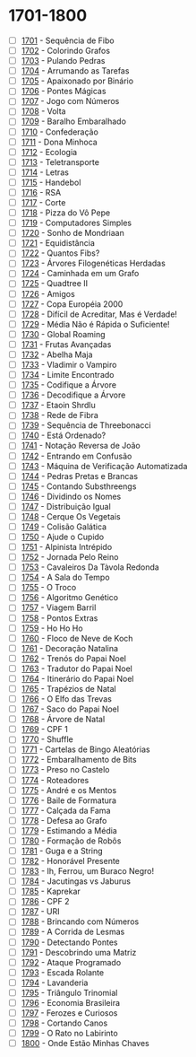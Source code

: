 # 1701-1800

  - [ ] [1701](https://www.urionlinejudge.com.br/judge/pt/problems/view/1701) - Sequência de Fibo
  - [ ] [1702](https://www.urionlinejudge.com.br/judge/pt/problems/view/1702) - Colorindo Grafos
  - [ ] [1703](https://www.urionlinejudge.com.br/judge/pt/problems/view/1703) - Pulando Pedras
  - [ ] [1704](https://www.urionlinejudge.com.br/judge/pt/problems/view/1704) - Arrumando as Tarefas
  - [ ] [1705](https://www.urionlinejudge.com.br/judge/pt/problems/view/1705) - Apaixonado por Binário
  - [ ] [1706](https://www.urionlinejudge.com.br/judge/pt/problems/view/1706) - Pontes Mágicas
  - [ ] [1707](https://www.urionlinejudge.com.br/judge/pt/problems/view/1707) - Jogo com Números
  - [ ] [1708](https://www.urionlinejudge.com.br/judge/pt/problems/view/1708) - Volta
  - [ ] [1709](https://www.urionlinejudge.com.br/judge/pt/problems/view/1709) - Baralho Embaralhado
  - [ ] [1710](https://www.urionlinejudge.com.br/judge/pt/problems/view/1710) - Confederação
  - [ ] [1711](https://www.urionlinejudge.com.br/judge/pt/problems/view/1711) - Dona Minhoca
  - [ ] [1712](https://www.urionlinejudge.com.br/judge/pt/problems/view/1712) - Ecologia
  - [ ] [1713](https://www.urionlinejudge.com.br/judge/pt/problems/view/1713) - Teletransporte
  - [ ] [1714](https://www.urionlinejudge.com.br/judge/pt/problems/view/1714) - Letras
  - [ ] [1715](https://www.urionlinejudge.com.br/judge/pt/problems/view/1715) - Handebol
  - [ ] [1716](https://www.urionlinejudge.com.br/judge/pt/problems/view/1716) - RSA
  - [ ] [1717](https://www.urionlinejudge.com.br/judge/pt/problems/view/1717) - Corte
  - [ ] [1718](https://www.urionlinejudge.com.br/judge/pt/problems/view/1718) - Pizza do Vô Pepe
  - [ ] [1719](https://www.urionlinejudge.com.br/judge/pt/problems/view/1719) - Computadores Simples
  - [ ] [1720](https://www.urionlinejudge.com.br/judge/pt/problems/view/1720) - Sonho de Mondriaan
  - [ ] [1721](https://www.urionlinejudge.com.br/judge/pt/problems/view/1721) - Equidistância
  - [ ] [1722](https://www.urionlinejudge.com.br/judge/pt/problems/view/1722) - Quantos Fibs?
  - [ ] [1723](https://www.urionlinejudge.com.br/judge/pt/problems/view/1723) - Árvores Filogenéticas Herdadas
  - [ ] [1724](https://www.urionlinejudge.com.br/judge/pt/problems/view/1724) - Caminhada em um Grafo
  - [ ] [1725](https://www.urionlinejudge.com.br/judge/pt/problems/view/1725) - Quadtree II
  - [ ] [1726](https://www.urionlinejudge.com.br/judge/pt/problems/view/1726) - Amigos
  - [ ] [1727](https://www.urionlinejudge.com.br/judge/pt/problems/view/1727) - Copa Européia 2000
  - [ ] [1728](https://www.urionlinejudge.com.br/judge/pt/problems/view/1728) - Difícil de Acreditar, Mas é Verdade!
  - [ ] [1729](https://www.urionlinejudge.com.br/judge/pt/problems/view/1729) - Média Não é Rápida o Suficiente!
  - [ ] [1730](https://www.urionlinejudge.com.br/judge/pt/problems/view/1730) - Global Roaming
  - [ ] [1731](https://www.urionlinejudge.com.br/judge/pt/problems/view/1731) - Frutas Avançadas
  - [ ] [1732](https://www.urionlinejudge.com.br/judge/pt/problems/view/1732) - Abelha Maja
  - [ ] [1733](https://www.urionlinejudge.com.br/judge/pt/problems/view/1733) - Vladimir o Vampiro
  - [ ] [1734](https://www.urionlinejudge.com.br/judge/pt/problems/view/1734) - Limite Encontrado
  - [ ] [1735](https://www.urionlinejudge.com.br/judge/pt/problems/view/1735) - Codifique a Árvore
  - [ ] [1736](https://www.urionlinejudge.com.br/judge/pt/problems/view/1736) - Decodifique a Árvore
  - [ ] [1737](https://www.urionlinejudge.com.br/judge/pt/problems/view/1737) - Etaoin Shrdlu
  - [ ] [1738](https://www.urionlinejudge.com.br/judge/pt/problems/view/1738) - Rede de Fibra
  - [ ] [1739](https://www.urionlinejudge.com.br/judge/pt/problems/view/1739) - Sequência de Threebonacci
  - [ ] [1740](https://www.urionlinejudge.com.br/judge/pt/problems/view/1740) - Está Ordenado?
  - [ ] [1741](https://www.urionlinejudge.com.br/judge/pt/problems/view/1741) - Notação Reversa de João
  - [ ] [1742](https://www.urionlinejudge.com.br/judge/pt/problems/view/1742) - Entrando em Confusão
  - [ ] [1743](https://www.urionlinejudge.com.br/judge/pt/problems/view/1743) - Máquina de Verificação Automatizada
  - [ ] [1744](https://www.urionlinejudge.com.br/judge/pt/problems/view/1744) - Pedras Pretas e Brancas
  - [ ] [1745](https://www.urionlinejudge.com.br/judge/pt/problems/view/1745) - Contando Substhreengs
  - [ ] [1746](https://www.urionlinejudge.com.br/judge/pt/problems/view/1746) - Dividindo os Nomes
  - [ ] [1747](https://www.urionlinejudge.com.br/judge/pt/problems/view/1747) - Distribuição Igual
  - [ ] [1748](https://www.urionlinejudge.com.br/judge/pt/problems/view/1748) - Cerque Os Vegetais
  - [ ] [1749](https://www.urionlinejudge.com.br/judge/pt/problems/view/1749) - Colisão Galática
  - [ ] [1750](https://www.urionlinejudge.com.br/judge/pt/problems/view/1750) - Ajude o Cupido
  - [ ] [1751](https://www.urionlinejudge.com.br/judge/pt/problems/view/1751) - Alpinista Intrépido
  - [ ] [1752](https://www.urionlinejudge.com.br/judge/pt/problems/view/1752) - Jornada Pelo Reino
  - [ ] [1753](https://www.urionlinejudge.com.br/judge/pt/problems/view/1753) - Cavaleiros Da Tàvola Redonda
  - [ ] [1754](https://www.urionlinejudge.com.br/judge/pt/problems/view/1754) - A Sala do Tempo
  - [ ] [1755](https://www.urionlinejudge.com.br/judge/pt/problems/view/1755) - O Troco
  - [ ] [1756](https://www.urionlinejudge.com.br/judge/pt/problems/view/1756) - Algoritmo Genético
  - [ ] [1757](https://www.urionlinejudge.com.br/judge/pt/problems/view/1757) - Viagem Barril
  - [ ] [1758](https://www.urionlinejudge.com.br/judge/pt/problems/view/1758) - Pontos Extras
  - [ ] [1759](https://www.urionlinejudge.com.br/judge/pt/problems/view/1759) - Ho Ho Ho
  - [ ] [1760](https://www.urionlinejudge.com.br/judge/pt/problems/view/1760) - Floco de Neve de Koch
  - [ ] [1761](https://www.urionlinejudge.com.br/judge/pt/problems/view/1761) - Decoração Natalina
  - [ ] [1762](https://www.urionlinejudge.com.br/judge/pt/problems/view/1762) - Trenós do Papai Noel
  - [ ] [1763](https://www.urionlinejudge.com.br/judge/pt/problems/view/1763) - Tradutor do Papai Noel
  - [ ] [1764](https://www.urionlinejudge.com.br/judge/pt/problems/view/1764) - Itinerário do Papai Noel
  - [ ] [1765](https://www.urionlinejudge.com.br/judge/pt/problems/view/1765) - Trapézios de Natal
  - [ ] [1766](https://www.urionlinejudge.com.br/judge/pt/problems/view/1766) - O Elfo das Trevas
  - [ ] [1767](https://www.urionlinejudge.com.br/judge/pt/problems/view/1767) - Saco do Papai Noel
  - [ ] [1768](https://www.urionlinejudge.com.br/judge/pt/problems/view/1768) - Árvore de Natal
  - [ ] [1769](https://www.urionlinejudge.com.br/judge/pt/problems/view/1769) - CPF 1
  - [ ] [1770](https://www.urionlinejudge.com.br/judge/pt/problems/view/1770) - Shuffle
  - [ ] [1771](https://www.urionlinejudge.com.br/judge/pt/problems/view/1771) - Cartelas de Bingo Aleatórias
  - [ ] [1772](https://www.urionlinejudge.com.br/judge/pt/problems/view/1772) - Embaralhamento de Bits
  - [ ] [1773](https://www.urionlinejudge.com.br/judge/pt/problems/view/1773) - Preso no Castelo
  - [ ] [1774](https://www.urionlinejudge.com.br/judge/pt/problems/view/1774) - Roteadores
  - [ ] [1775](https://www.urionlinejudge.com.br/judge/pt/problems/view/1775) - André e os Mentos
  - [ ] [1776](https://www.urionlinejudge.com.br/judge/pt/problems/view/1776) - Baile de Formatura
  - [ ] [1777](https://www.urionlinejudge.com.br/judge/pt/problems/view/1777) - Calçada da Fama
  - [ ] [1778](https://www.urionlinejudge.com.br/judge/pt/problems/view/1778) - Defesa ao Grafo
  - [ ] [1779](https://www.urionlinejudge.com.br/judge/pt/problems/view/1779) - Estimando a Média
  - [ ] [1780](https://www.urionlinejudge.com.br/judge/pt/problems/view/1780) - Formação de Robôs
  - [ ] [1781](https://www.urionlinejudge.com.br/judge/pt/problems/view/1781) - Guga e a String
  - [ ] [1782](https://www.urionlinejudge.com.br/judge/pt/problems/view/1782) - Honorável Presente
  - [ ] [1783](https://www.urionlinejudge.com.br/judge/pt/problems/view/1783) - Ih, Ferrou, um Buraco Negro!
  - [ ] [1784](https://www.urionlinejudge.com.br/judge/pt/problems/view/1784) - Jacutingas vs Jaburus
  - [ ] [1785](https://www.urionlinejudge.com.br/judge/pt/problems/view/1785) - Kaprekar
  - [ ] [1786](https://www.urionlinejudge.com.br/judge/pt/problems/view/1786) - CPF 2
  - [ ] [1787](https://www.urionlinejudge.com.br/judge/pt/problems/view/1787) - URI
  - [ ] [1788](https://www.urionlinejudge.com.br/judge/pt/problems/view/1788) - Brincando com Números
  - [ ] [1789](https://www.urionlinejudge.com.br/judge/pt/problems/view/1789) - A Corrida de Lesmas
  - [ ] [1790](https://www.urionlinejudge.com.br/judge/pt/problems/view/1790) - Detectando Pontes
  - [ ] [1791](https://www.urionlinejudge.com.br/judge/pt/problems/view/1791) - Descobrindo uma Matriz
  - [ ] [1792](https://www.urionlinejudge.com.br/judge/pt/problems/view/1792) - Ataque Programado
  - [ ] [1793](https://www.urionlinejudge.com.br/judge/pt/problems/view/1793) - Escada Rolante
  - [ ] [1794](https://www.urionlinejudge.com.br/judge/pt/problems/view/1794) - Lavanderia
  - [ ] [1795](https://www.urionlinejudge.com.br/judge/pt/problems/view/1795) - Triângulo Trinomial
  - [ ] [1796](https://www.urionlinejudge.com.br/judge/pt/problems/view/1796) - Economia Brasileira
  - [ ] [1797](https://www.urionlinejudge.com.br/judge/pt/problems/view/1797) - Ferozes e Curiosos
  - [ ] [1798](https://www.urionlinejudge.com.br/judge/pt/problems/view/1798) - Cortando Canos
  - [ ] [1799](https://www.urionlinejudge.com.br/judge/pt/problems/view/1799) - O Rato no Labirinto
  - [ ] [1800](https://www.urionlinejudge.com.br/judge/pt/problems/view/1800) - Onde Estão Minhas Chaves